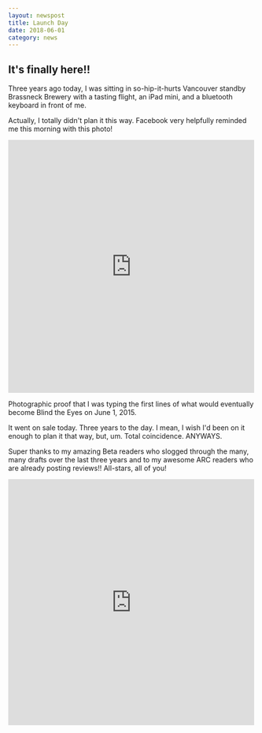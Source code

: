 ```yaml
---
layout: newspost
title: Launch Day
date: 2018-06-01
category: news
---
```


## It's finally here!!

Three years ago today, I was sitting in so-hip-it-hurts Vancouver standby Brassneck Brewery with a tasting flight, an iPad mini, and a bluetooth keyboard in front of me.

Actually, I totally didn't plan it this way. Facebook very helpfully reminded me this morning with this photo!

<iframe src="https://www.facebook.com/plugins/post.php?href=https%3A%2F%2Fwww.facebook.com%2Fkaiespace%2Fposts%2F657625451247153&width=500" width="500" height="513" style="border:none;overflow:hidden" scrolling="no" frameborder="0" allowTransparency="true" allow="encrypted-media"></iframe>

Photographic proof that I was typing the first lines of what would eventually become Blind the Eyes on June 1, 2015.

It went on sale today. Three years to the day. I mean, I wish I'd been on it enough to plan it that way, but, um. Total coincidence. ANYWAYS.

Super thanks to my amazing Beta readers who slogged through the many, many drafts over the last three years and to my awesome ARC readers who are already posting reviews!! All-stars, all of you!

<iframe src="https://www.facebook.com/plugins/post.php?href=https%3A%2F%2Fwww.facebook.com%2Fkaiespace%2Fposts%2F657624461247252&width=500" width="500" height="499" style="border:none;overflow:hidden" scrolling="no" frameborder="0" allowTransparency="true" allow="encrypted-media"></iframe>
